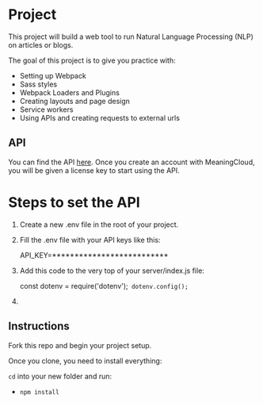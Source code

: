 # Project 

This project will build a web tool to run Natural Language Processing (NLP) on articles or blogs.

The goal of this project is to give you practice with:
- Setting up Webpack
- Sass styles
- Webpack Loaders and Plugins
- Creating layouts and page design
- Service workers
- Using APIs and creating requests to external urls

## API
You can find the API [here](https://www.meaningcloud.com/developer/sentiment-analysis). 
Once you create an account with MeaningCloud, you will be given a license key to start using the API.
# Steps to set the API
1. Create a new .env file in the root of your project.
2. Fill the .env file with your API keys like this:

    API_KEY=**************************

3. Add this code to the very top of your server/index.js file:

    const dotenv = require('dotenv');`
    dotenv.config();`

4. 

## Instructions

Fork this repo and begin your project setup.

Once you clone, you need to install everything:

`cd` into your new folder and run:
- `npm install`




